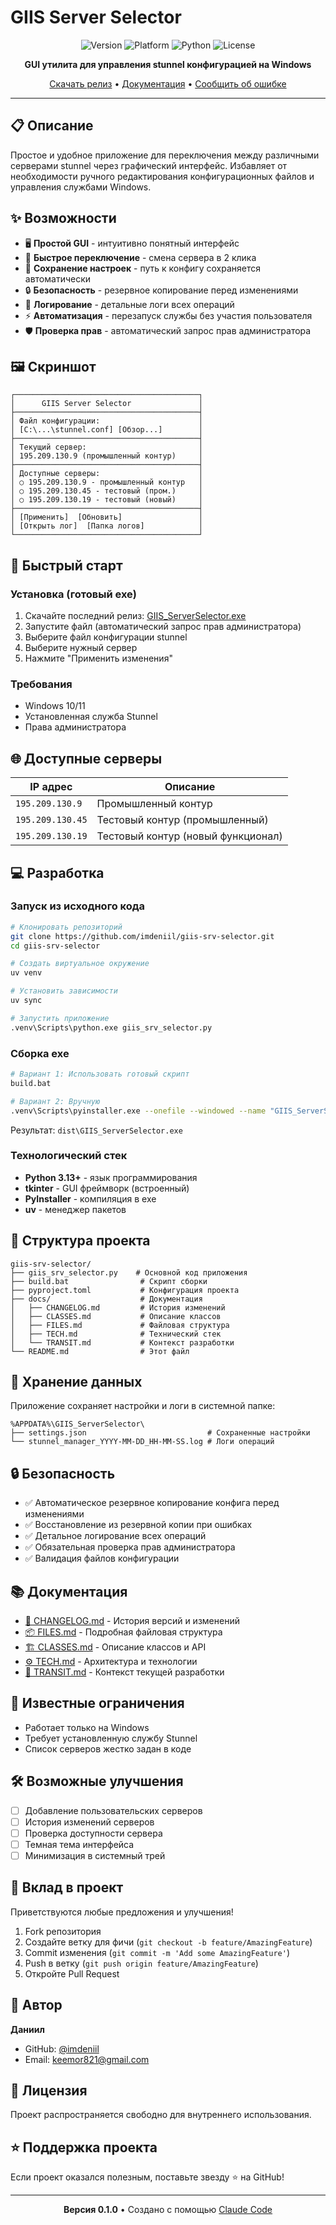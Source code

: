 # GIIS Server Selector

<div align="center">

![Version](https://img.shields.io/badge/version-0.1.0-blue)
![Platform](https://img.shields.io/badge/platform-Windows-blue)
![Python](https://img.shields.io/badge/python-3.13%2B-blue)
![License](https://img.shields.io/badge/license-MIT-green)

**GUI утилита для управления stunnel конфигурацией на Windows**

[Скачать релиз](https://github.com/imdeniil/giis-srv-selector/releases/latest) • [Документация](docs/) • [Сообщить об ошибке](https://github.com/imdeniil/giis-srv-selector/issues)

</div>

---

## 📋 Описание

Простое и удобное приложение для переключения между различными серверами stunnel через графический интерфейс. Избавляет от необходимости ручного редактирования конфигурационных файлов и управления службами Windows.

## ✨ Возможности

- 🖥️ **Простой GUI** - интуитивно понятный интерфейс
- 🔄 **Быстрое переключение** - смена сервера в 2 клика
- 💾 **Сохранение настроек** - путь к конфигу сохраняется автоматически
- 🔒 **Безопасность** - резервное копирование перед изменениями
- 📝 **Логирование** - детальные логи всех операций
- ⚡ **Автоматизация** - перезапуск службы без участия пользователя
- 🛡️ **Проверка прав** - автоматический запрос прав администратора

## 🖼️ Скриншот

```
┌─────────────────────────────────────────┐
│      GIIS Server Selector               │
├─────────────────────────────────────────┤
│ Файл конфигурации:                      │
│ [C:\...\stunnel.conf] [Обзор...]        │
├─────────────────────────────────────────┤
│ Текущий сервер:                         │
│ 195.209.130.9 (промышленный контур)     │
├─────────────────────────────────────────┤
│ Доступные серверы:                      │
│ ○ 195.209.130.9 - промышленный контур   │
│ ○ 195.209.130.45 - тестовый (пром.)     │
│ ○ 195.209.130.19 - тестовый (новый)     │
├─────────────────────────────────────────┤
│ [Применить]  [Обновить]                 │
│ [Открыть лог]  [Папка логов]            │
└─────────────────────────────────────────┘
```

## 🚀 Быстрый старт

### Установка (готовый exe)

1. Скачайте последний релиз: [GIIS_ServerSelector.exe](https://github.com/imdeniil/giis-srv-selector/releases/latest)
2. Запустите файл (автоматический запрос прав администратора)
3. Выберите файл конфигурации stunnel
4. Выберите нужный сервер
5. Нажмите "Применить изменения"

### Требования

- Windows 10/11
- Установленная служба Stunnel
- Права администратора

## 🌐 Доступные серверы

| IP адрес | Описание |
|----------|----------|
| `195.209.130.9` | Промышленный контур |
| `195.209.130.45` | Тестовый контур (промышленный) |
| `195.209.130.19` | Тестовый контур (новый функционал) |

## 💻 Разработка

### Запуск из исходного кода

```bash
# Клонировать репозиторий
git clone https://github.com/imdeniil/giis-srv-selector.git
cd giis-srv-selector

# Создать виртуальное окружение
uv venv

# Установить зависимости
uv sync

# Запустить приложение
.venv\Scripts\python.exe giis_srv_selector.py
```

### Сборка exe

```bash
# Вариант 1: Использовать готовый скрипт
build.bat

# Вариант 2: Вручную
.venv\Scripts\pyinstaller.exe --onefile --windowed --name "GIIS_ServerSelector" --uac-admin giis_srv_selector.py
```

Результат: `dist\GIIS_ServerSelector.exe`

### Технологический стек

- **Python 3.13+** - язык программирования
- **tkinter** - GUI фреймворк (встроенный)
- **PyInstaller** - компиляция в exe
- **uv** - менеджер пакетов

## 📁 Структура проекта

```
giis-srv-selector/
├── giis_srv_selector.py    # Основной код приложения
├── build.bat                # Скрипт сборки
├── pyproject.toml           # Конфигурация проекта
├── docs/                    # Документация
│   ├── CHANGELOG.md         # История изменений
│   ├── CLASSES.md           # Описание классов
│   ├── FILES.md             # Файловая структура
│   ├── TECH.md              # Технический стек
│   └── TRANSIT.md           # Контекст разработки
└── README.md                # Этот файл
```

## 📝 Хранение данных

Приложение сохраняет настройки и логи в системной папке:

```
%APPDATA%\GIIS_ServerSelector\
├── settings.json                           # Сохраненные настройки
└── stunnel_manager_YYYY-MM-DD_HH-MM-SS.log # Логи операций
```

## 🔒 Безопасность

- ✅ Автоматическое резервное копирование конфига перед изменениями
- ✅ Восстановление из резервной копии при ошибках
- ✅ Детальное логирование всех операций
- ✅ Обязательная проверка прав администратора
- ✅ Валидация файлов конфигурации

## 📚 Документация

- [📜 CHANGELOG.md](docs/CHANGELOG.md) - История версий и изменений
- [📦 FILES.md](docs/FILES.md) - Подробная файловая структура
- [🏗️ CLASSES.md](docs/CLASSES.md) - Описание классов и API
- [⚙️ TECH.md](docs/TECH.md) - Архитектура и технологии
- [🔄 TRANSIT.md](docs/TRANSIT.md) - Контекст текущей разработки

## 🐛 Известные ограничения

- Работает только на Windows
- Требует установленную службу Stunnel
- Список серверов жестко задан в коде

## 🛠️ Возможные улучшения

- [ ] Добавление пользовательских серверов
- [ ] История изменений серверов
- [ ] Проверка доступности сервера
- [ ] Темная тема интерфейса
- [ ] Минимизация в системный трей

## 🤝 Вклад в проект

Приветствуются любые предложения и улучшения!

1. Fork репозитория
2. Создайте ветку для фичи (`git checkout -b feature/AmazingFeature`)
3. Commit изменения (`git commit -m 'Add some AmazingFeature'`)
4. Push в ветку (`git push origin feature/AmazingFeature`)
5. Откройте Pull Request

## 👤 Автор

**Даниил**

- GitHub: [@imdeniil](https://github.com/imdeniil/)
- Email: keemor821@gmail.com

## 📄 Лицензия

Проект распространяется свободно для внутреннего использования.

## ⭐ Поддержка проекта

Если проект оказался полезным, поставьте звезду ⭐ на GitHub!

---

<div align="center">

**Версия 0.1.0** • Создано с помощью [Claude Code](https://claude.com/claude-code)

</div>
